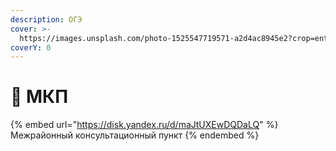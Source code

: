 ```yaml
---
description: ОГЭ
cover: >-
  https://images.unsplash.com/photo-1525547719571-a2d4ac8945e2?crop=entropy&cs=srgb&fm=jpg&ixid=M3wxOTcwMjR8MHwxfHNlYXJjaHw0fHxDb21wdXRlcnxlbnwwfHx8fDE3MDk2MTIzMTl8MA&ixlib=rb-4.0.3&q=85
coverY: 0
---
```


# 📗 МКП

{% embed url="https://disk.yandex.ru/d/maJtUXEwDQDaLQ" %}
Межрайонный консультационный пункт
{% endembed %}

